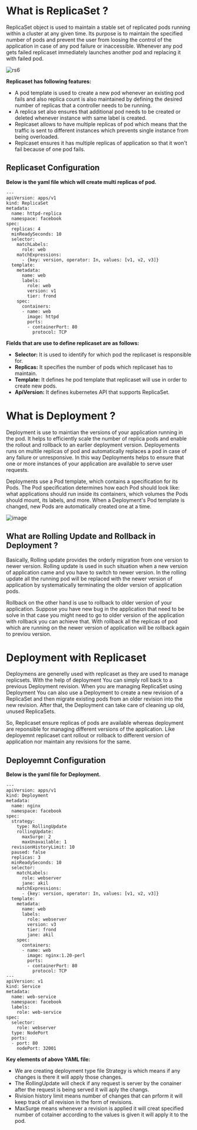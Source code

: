 # What is ReplicaSet ?

ReplicaSet object is used to maintain a stable set of replicated pods running within a cluster at any given time. Its purpose is to maintain the specified number of pods and prevent the user from loosing the control of the application in case of any pod failure or inaccessible. Whenever any pod gets failed replicaset immediately launches another pod and replacing it with failed pod.

![rs6](https://user-images.githubusercontent.com/69069614/197348646-c191b79d-9e02-43c8-beab-4b33b6b8566e.png)

**Replicaset has following features:**
- A pod template is used to create a new pod whenever an existing pod fails and also replica count is also maintained by defining the desired number of replicas that a controller needs to be running.
- A replica set also ensures that additional pod needs to be created or deleted whenever instance with same label is created.
- Replcaset allows to have multiple replicas of pod which means that the traffic is sent to different instances which prevents single instance from being overloaded.
- Replcaset ensures it has multiple replicas of application so that it won't fail because of one pod fails.

## Replicaset Configuration

**Below is the yaml file which will create multi replicas of pod.**

```
---
apiVersion: apps/v1
kind: ReplicaSet
metadata:
  name: httpd-replica
  namespace: facebook
spec:
  replicas: 4
  minReadySeconds: 10
  selector:
    matchLabels:
      role: web
    matchExpressions:
      - {key: version, operator: In, values: [v1, v2, v3]}
  template:
    metadata:
      name: web
      labels:
        role: web
        version: v1
        tier: frond
    spec:
      containers:
      - name: web
        image: httpd
        ports:
        - containerPort: 80
          protocol: TCP
```

**Fields that are use to define replicaset are as follows:**

- **Selector:** It is used to identify for which pod the replicaset is responsible for.
- **Replicas:** It specifies the number of pods which replicaset has to maintain.
- **Template:** It defines he pod template that replicaset will use in order to create new pods.
- **ApiVersion:** It defines kubernetes API that supports ReplicaSet.

# What is Deployment ?
Deployment is use to maintian the versions of your application running in the pod. It helps to efficiently scale the number of replica pods and enable the rollout and rollback to an earlier deployment version. Deployements runs on multile replicas of pod and automatically replaces a pod in case of any failure or unresponsive. In this way Deployments helps to ensure that one or more instances of your application are available to serve user requests. 

Deployments use a Pod template, which contains a specification for its Pods. The Pod specification determines how each Pod should look like: what applications should run inside its containers, which volumes the Pods should mount, its labels, and more. When a Deployment's Pod template is changed, new Pods are automatically created one at a time.

![image](https://user-images.githubusercontent.com/69069614/197216181-fb953a23-60f9-4131-8392-2c7818fb6134.png)

## What are Rolling Update and Rollback in Deployment ?

Basically, Rolling update provides the orderly migration from one version to newer version. Rolling update is used in such situation when a new version of application came and you have to switch to newer version. In the rolling update all the running pod will be replaced with the newer version of application by systematically terminating the older version of application pods.

Rollback on the other hand is use to rollback to older version of your application. Suppose you have new bug in the application that need to be solve in that case you might need to go to older version of the application with rollback you can achieve that. With rollback all the replicas of pod which are running on the newer version of application will be rollback again to previou version. 


# Deployment with Replicaset

Deploymens are generelly used with replicaset as they are used to manage replicsets. With the help of deployment You can simply roll back to a previous Deployment revision. When you are managing ReplicaSet using Deployment You can also use a Deployment to create a new revision of a ReplicaSet and then migrate existing pods from an older revision into the new revision. After that, the Deployment can take care of cleaning up old, unused ReplicaSets.

So, Replicaset ensure replicas of pods are available whereas deployment are reponsible for managing different versions of the application. Like deployemnt replicaset cant rollout or rollback to different version of application nor maintain any revisions for the same.

## Deployemnt Configuration

**Below is the yaml file for Deployment.**

```
---
apiVersion: apps/v1
kind: Deployment
metadata:
  name: nginx
  namespace: facebook
spec:
  strategy:
    type: RollingUpdate
    rollingUpdate:
      maxSurge: 2
      maxUnavailable: 1
  revisionHistoryLimit: 10
  paused: false
  replicas: 3
  minReadySeconds: 10
  selector:
    matchLabels:
      role: webserver
      jane: akil
    matchExpressions:
      - {key: version, operator: In, values: [v1, v2, v3]}
  template:
    metadata:
      name: web
      labels:
        role: webserver
        version: v3
        tier: frond
        jane: akil
    spec:
      containers:
      - name: web
        image: nginx:1.20-perl
        ports:
        - containerPort: 80
          protocol: TCP
---
apiVersion: v1
kind: Service
metadata:
  name: web-service
  namespace: facebook
  labels:
    role: web-service
spec:
  selector:
    role: webserver
  type: NodePort
  ports:
  - port: 80
    nodePort: 32001
```

**Key elements of above YAML file:**

- We are creating deployment type file Strategy is which means if any changes is there it will apply those changes.
- The RollingUpdate will check if any request is server by the conainer after the request is being served it will aply the changs.
- Rivision history limit means number of changes that can prform it will keep track of all revision in the form of revisions.
- MaxSurge means whenever a revision is applied it will creat specified number of cotainer according to the values is given it will apply it to the pod.

